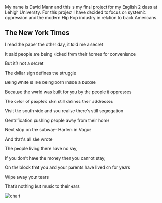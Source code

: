 My name is David Mann and this is my final project for my English 2 class at Lehigh University. For this project I have decided to focus on systemic oppression and the modern Hip Hop industry in relation to black Americans.

## The New York Times
I read the paper the other day, it told me a secret

It said people are being kicked from their homes for convenience

But it’s not a secret

The dollar sign defines the struggle

Being white is like being born inside a bubble

Because the world was built for you by the people it oppresses

The color of people’s skin still defines their addresses


Visit the south side and you realize there's still segregation

Gentrification pushing people away from their home

Next stop on the subway– Harlem in Vogue

And that's all she wrote

The people living there have no say,

If you don’t have the money then you cannot stay,

On the block that you and your parents have lived on for years

Wipe away your tears

That’s nothing but music to their ears

![chart](https://user-images.githubusercontent.com/71415232/118162689-09543000-b3ef-11eb-83c2-775d75689b90.png)

